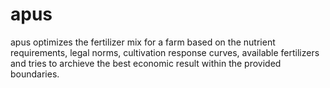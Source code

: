 # apus

apus optimizes the fertilizer mix for a farm based on the nutrient requirements, legal norms, cultivation response curves, available fertilizers and tries to archieve the best economic result within the provided boundaries.

